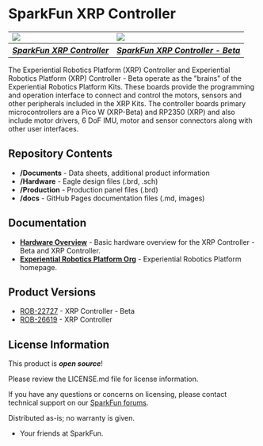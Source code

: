 SparkFun XRP Controller
========================================

<table>
    <tr>
        <td><a href="https://www.sparkfun.com/sparkfun-experiential-robotics-platform-xrp-controller.html"><img src="https://cdn.sparkfun.com/r/600-600/assets/parts/2/7/6/3/6/26619-XRP-Controller-Board-Feature.jpg"></a></td>
        <td><a href="https://www.sparkfun.com/sparkfun-experiential-robotics-platform-xrp-controller-beta.html"><img src="https://cdn.sparkfun.com/assets/parts/2/1/4/3/2/22727-_01.jpg"></a></td>
    </tr>
    <tr>
        <th style="text-align: center;"><a href="https://www.sparkfun.com/sparkfun-experiential-robotics-platform-xrp-controller.html"><i>SparkFun XRP Controller</i></a></th>
        <th style="text-align: center;"><a href="https://www.sparkfun.com/sparkfun-experiential-robotics-platform-xrp-controller-beta.html"><i>SparkFun XRP Controller - Beta</i></a></th>
    </tr>
</table>

The Experiential Robotics Platform (XRP) Controller and Experiential Robotics Platform (XRP) Controller - Beta operate as the "brains" of the Experiential Robotics Platform Kits. These boards provide the programming and operation interface to connect and control the motors, sensors and other peripherals included in the XRP Kits. The controller boards primary microcontrollers are a Pico W (XRP-Beta) and RP2350 (XRP) and also include motor drivers, 6 DoF IMU, motor and sensor connectors along with other user interfaces.

Repository Contents
-------------------

* **/Documents** - Data sheets, additional product information
* **/Hardware** - Eagle design files (.brd, .sch)
* **/Production** - Production panel files (.brd)
* **/docs** - GitHub Pages documentation files (.md, images)

Documentation
--------------

* **[Hardware Overview](https://docs.sparkfun.com/SparkFun_XRP_Controller/introduction/)** - Basic hardware overview for the XRP Controller - Beta and XRP Controller.
* **[Experiential Robotics Platform Org](https://experientialrobotics.org/)** - Experiential Robotics Platform homepage.

Product Versions
----------------

* [ROB-22727](https://www.sparkfun.com/sparkfun-experiential-robotics-platform-xrp-controller-beta.html) - XRP Controller - Beta
* [ROB-26619](https://www.sparkfun.com/sparkfun-experiential-robotics-platform-xrp-controller.html) - XRP Controller

License Information
-------------------

This product is ***open source***!

Please review the LICENSE.md file for license information.

If you have any questions or concerns on licensing, please contact technical support on our [SparkFun forums](https://forum.sparkfun.com/viewforum.php?f=152).

Distributed as-is; no warranty is given.

* Your friends at SparkFun.